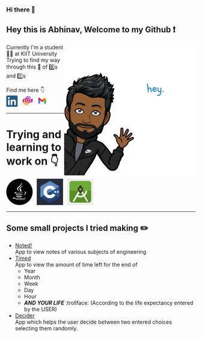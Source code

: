 ### Hi there 👋

## Hey this is Abhinav, Welcome to my Github :exclamation:
<img  align='right' src="https://github.com/Abhinav1281/Abhinav1281/blob/master/icons/bitmoji.png" height="350">


Currently I'm a student :student: at KIIT University<br>
Trying to find my way through this :milky_way: of :zero:s and :one:s

Find me here :point_down:<br> 
<a href="https://www.linkedin.com/in/abhinav-sinha-1848b31b3"><img height="30" src="https://github.com/Abhinav1281/Abhinav1281/blob/master/icons/linkedIn.png"></a>&ensp;
<a href="https://www.instagram.com/the.joker_face/"><img height="30" src="https://github.com/Abhinav1281/Abhinav1281/blob/master/icons/insta.png"></a>
<a href="mailto:abhisione2@gmail.com"><img height="30" src="https://github.com/Abhinav1281/Abhinav1281/blob/master/icons/Gmail_logo.png"></a>&ensp;

----



# Trying and learning to work on :point_down:
 <img height="70" src="https://github.com/Abhinav1281/Abhinav1281/blob/master/icons/java.png">&ensp;
 <img height="70" src="https://github.com/Abhinav1281/Abhinav1281/blob/master/icons/c%2B%2B.png">&ensp;
 <img height="70" src="https://github.com/Abhinav1281/Abhinav1281/blob/master/icons/androiS.png">&ensp; 


----
## Some small projects I tried making :pencil2:
* <a href="https://github.com/Abhinav1281/Noted">Noted!</a> <br> App to view notes of various subjects of engineering
* <a href="https://github.com/Abhinav1281/Timed">Timed</a> <br> App to view the amount of time left for the end of 
  * Year
  * Month
  * Week
  * Day
  * Hour
  * ***AND YOUR LIFE*** :trollface: (According to the life expectancy entered by the USER)
* <a href="https://github.com/Abhinav1281/DeciderApp">Decider</a> <br> App which helps the user decide between two entered choices selecting them randomly.
   
 
